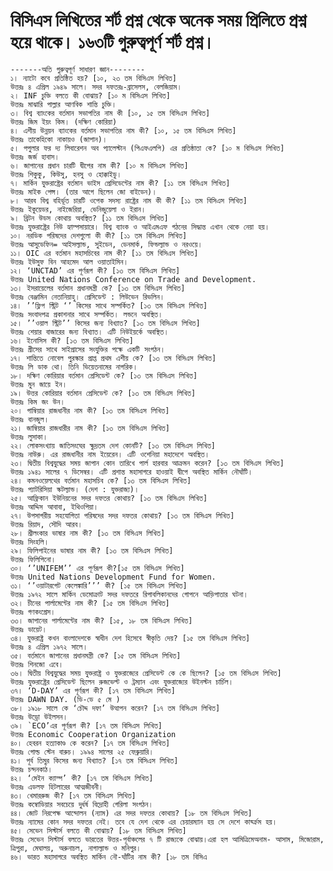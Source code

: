 # বিসিএস লিখিতের শর্ট প্রশ্ন থেকে অনেক সময় প্রিলিতে প্রশ্ন হয়ে থাকে। ১৬৩টি গুরুত্বপূর্ণ শর্ট প্রশ্ন।
    -------অতি গুরুত্বপূর্ণ সাধারণ জ্ঞান--------
    ১। ন্যাটো কবে প্রতিষ্ঠিত হয়? [১০, ২৩ তম বিসিএস লিখিত]
    উত্তরঃ ৪ এপ্রিল ১৯৪৯ সালে। সদর দফতরঃ-ব্রাসেলস, বেলজিয়াম।
    ২। INF চুক্তি বলতে কী বোঝায়? [১০ ম বিসিএস লিখিত]
    উত্তরঃ মাঝারি পাল্লার আণবিক শান্তি চুক্তি।
    ৩। বিশ্ব ব্যাংকের বর্তমান সভাপতির নাম কী [১০, ১৫ তম বিসিএস লিখিত]
    উত্তরঃ জিম ইয়ং কিম। (দক্ষিণ কোরিয়া)
    ৪। এশীয় উন্নয়ন ব্যাংকের বর্তমান সভাপতির নাম কী? [১০, ১৫ তম বিসিএস লিখিত]
    উত্তরঃ তাকেহিকো নাকায়ও (জাপান)।
    ৫। পপুলার ফর দ্য লিবারেশন অব প্যালেস্টান (পিএফএলপি) এর প্রতিষ্ঠাতা কে? [১০ ম বিসিএস লিখিত]
    উত্তরঃ জর্জ হাবাস।
    ৬। জাপানের প্রধান চারটি দ্বীপের নাম কী? [১০ ম বিসিএস লিখিত]
    উত্তরঃ শিকুকু, কিউসু, হনসু ও হোক্কাইডু।
    ৭। মার্কিন যুক্তরাষ্ট্রের বর্তমান ভাইস প্রেসিডেন্টের নাম কী? [১১ তম বিসিএস লিখিত]
    উত্তরঃ মাইক পেন্স। (তার আগে ছিলেন জো বাইডেন)।
    ৮। আরব বিশ্ব বহির্ভূত চারটি ওপেক সদস্য রাষ্ট্রের নাম কী কী? [১১ তম বিসিএস লিখিত]
    উত্তরঃ ইকুয়েডর, নাইজেরিয়া, ভেনিজুয়েলা ও ইরান।
    ৯। ব্রিটন উডস কোথায় অবস্থিত? [১১ তম বিসিএস লিখিত]
    উত্তরঃ যুক্তরাষ্ট্রের নিউ হ্যাম্পসায়ারে। বিশ্ব ব্যাংক ও আইএমএফ গঠনের সিদ্ধান্ত এখান থেকে নেয়া হয়।
    ১০। নরডিক পরিষদের দেশগুলো কী কী? [১১ তম বিসিএস লিখিত]
    উত্তরঃ আসুডেফিন= আইসল্যান্ড, সুইডেন, ডেনমার্ক, ফিন্ডল্যান্ড ও নরওয়ে।
    ১১। OIC এর বর্তমান মহাসচিবের নাম কী? [১১ তম বিসিএস লিখিত]
    উত্তরঃ ইউসুফ বিন আহমেদ আল ওয়াতাইমিন।
    ১২। ‘UNCTAD’ এর পূর্ণরূপ কী? [১৩ তম বিসিএস লিখিত]
    উত্তরঃ United Nations Conference on Trade and Development.
    ১৩। ইসরায়েলের বর্তমান প্রধানমন্ত্রী কে? [১৩ তম বিসিএস লিখিত]
    উত্তরঃ বেঞ্জামিন নেতানিয়াহু। প্রেসিডেন্ট : লিউভেন রিভলিন।
    ১৪। ’’ফ্লিপ স্ট্রিট ‘’ কিসের সাথে সম্পর্কিত? [১৩ তম বিসিএস লিখিত]
    উত্তরঃ সংবাদপত্র প্রকাশনার সাথে সম্পর্কিত। লন্ডনে অবস্থিত।
    ১৫। ’’ওয়াল স্ট্রিট’’ কিসের জন্য বিখ্যাত? [১৩ তম বিসিএস লিখিত]
    উত্তরঃ শেয়ার বাজারের জন্য বিখ্যাত। এটি নিউইয়র্কে অবস্থিত।
    ১৬। ইনোসিস কী? [১৩ তম বিসিএস লিখিত]
    উত্তরঃ গ্রীসের সাথে সাইপ্রাসের সংযুক্তির পক্ষে একটি সংগঠন।
    ১৭। শান্তিতে নোবেল পুরস্কার প্রাপ্ত প্রথম এশীয় কে? [১৩ তম বিসিএস লিখিত]
    উত্তরঃ লি ডাক থো। তিনি ভিয়েতনামের নাগরিক।
    ১৮। দক্ষিণ কোরিয়ার বর্তমান প্রেসিডেন্ট কে? [১৩ তম বিসিএস লিখিত]
    উত্তরঃ মুন জায়ে ইন।
    ১৯। উত্তর কোরিয়ার বর্তমান প্রেসিডেন্ট কে? [১৩ তম বিসিএস লিখিত]
    উত্তরঃ কিম জং উন।
    ২০। গাম্বিয়ার রাজধানীর নাম কী? [১৩ তম বিসিএস লিখিত]
    উত্তরঃ বানজুল।
    ২১। জাম্বিয়ার রাজধারীর নাম কী? [১৩ তম বিসিএস লিখিত]
    উত্তরঃ লুসাকা।
    ২২। লোকসংখ্যায় জাতিসংঘের ক্ষুদ্রতম দেশ কোনটি? [১৩ তম বিসিএস লিখিত]
    উত্তরঃ নাউরু। এর রাজধানীর নাম ইয়েরেন। এটি ওশেনিয়া মহাদেশে অবস্থিত।
    ২৩। দ্বিতীয় বিশ্বযুদ্ধের সময় জাপান কোন তারিখে পার্ল হারবার আক্রমন করেন? [১৩ তম বিসিএস লিখিত]
    উত্তরঃ ১৯৪১ সালের ৭ ডিসেম্বর। এটি প্রশান্ত মহাসাগরে হাওয়াই দ্বীপে অবস্থিত মার্কিন নৌঘাঁটি।
    ২৪। কমনওয়েলথের বর্তমান মহাসচিব কে? [১৩ তম বিসিএস লিখিত]
    উত্তরঃ প্যাটরিসিয়া স্কটল্যান্ড। (দেশ : যুক্তরাজ্য)।
    ২৫। আফ্রিকান ইউনিয়নের সদর দফতর কোথায়? [১৩ তম বিসিএস লিখিত]
    উত্তরঃ আদ্দিস আবাবা, ইথিওপিয়া।
    ২৭। উপসাগরীয় সহযোগিতা পরিষদের সদর দফতর কোথায়? [১৩ তম বিসিএস লিখিত]
    উত্তরঃ রিয়াদ, সৌদি আরব।
    ২৮। শ্রীলংকার ভাষার নাম কী? [১৩ তম বিসিএস লিখিত]
    উত্তরঃ সিংহলি।
    ২৯। ফিলিপাইনের ভাষার নাম কী? [১৩ তম বিসিএস লিখিত]
    উত্তরঃ ফিলিপিনো।
    ৩০। ‘’UNIFEM’’ এর পূর্ণরূপ কী?[১৫ তম বিসিএস লিখিত]
    উত্তরঃ United Nations Development Fund for Women.
    ৩১। ‘’ওয়াটারগেট কেলেঙ্কারি’’’ কী? [১৫ তম বিসিএস লিখিত]
    উত্তরঃ ১৯৭২ সালে মার্কিন ডেমোক্রাট সদর দফতরে রিপাবলিকানদের গোপনে আড়িপাতার ঘটনা।
    ৩২। চীনের পার্লামেন্টের নাম কী? [১৫ তম বিসিএস লিখিত]
    উত্তরঃ গণকংগ্রেস।
    ৩৩। জাপানের পার্লামেন্টের নাম কী? [১৫, ১৮ তম বিসিএস লিখিত]
    উত্তরঃ ডায়েট।
    ৩৪। যুক্তরাষ্ট্র কখন বাংলাদেশকে স্বাধীন দেশ হিসেবে স্বীকৃতি দেয়? [১৫ তম বিসিএস লিখিত]
    উত্তরঃ ৪ এপ্রিল ১৯৭২ সালে।
    ৩৫। বর্তমানে জাপানের প্রধানমন্ত্রী কে? [১৫ তম বিসিএস লিখিত]
    উত্তরঃ শিনজো এবে।
    ৩৬। দ্বিতীয় বিশ্বযুদ্ধের সময় যুক্তরাষ্ট্র ও যুক্তরাজ্যের প্রেসিডেন্ট কে কে ছিলেন? [১৫ তম বিসিএস লিখিত]
    উত্তরঃ যুক্তরাষ্ট্রের প্রেসিডেন্ট ছিলেন রুজভেল্ট ও ট্রম্যান এবং যুক্তরাজ্যের উইনস্টন চার্চিল।
    ৩৭। ‘D-DAY’ এর পূর্ণরূপ কী? [১৭ তম বিসিএস লিখিত]
    উত্তরঃ DAWN DAY. (ডি-ডে ৫ মে )
    ৩৮। ১৯১৮ সালে কে ‘চৌদ্দ দফা’ উত্থাপন করেন? [১৭ তম বিসিএস লিখিত]
    উত্তরঃ উড্রো উইলসন।
    ৩৯। `ECO’এর পূর্ণরূপ কী? [১৭ তম বিসিএস লিখিত]
    উত্তরঃ Economic Cooperation Organization
    ৪০। হেবরন হত্যাকাণ্ড কে করেন? [১৭ তম বিসিএস লিখিত]
    উত্তরঃ গোল্ড স্টেন বারুচ। ১৯৯৪ সালের ২৫ ফেব্রুয়ারি।
    ৪১। পূর্ব তিমুর কিসের জন্য বিখ্যাত? [১৭ তম বিসিএস লিখিত]
    উত্তরঃ চন্দনকাঠ।
    ৪২। ‘মেইন ক্যাম্প’ কী? [১৭ তম বিসিএস লিখিত]
    উত্তরঃ এডলফ হিটলারের আত্মজীবনী।
    ৪৩। খেমাররুজ কী? [১৭ তম বিসিএস লিখিত]
    উত্তরঃ কম্বোডিয়ার সবচেয়ে দুর্ধর্ষ বিদ্রোহী গেরিলা সংগঠন।
    ৪৪। জোট নিরপেক্ষ আন্দোলন (ন্যাম) এর সদর দফতর কোথায়? [১৮ তম বিসিএস লিখিত]
    উত্তরঃ ন্যামের কোন সদর দফতর নেই। তবে যে দেশ থেকে এর চেয়ারম্যান হয় সে দেশে কার্য্ক্রম হয়।
    ৪৫। সেভেন সিস্টার্স বলতে কী বোঝায়? [১৮ তম বিসিএস লিখিত]
    উত্তরঃ সেভেন সিস্টার্স বলতে ভারতের উত্তর-পূর্বাঞ্চলের ৭ টি রাজ্যকে বোঝায়।এরা হল আমিত্রিমেঅনাম- আসাম, মিজোরাম, ত্রিপুরা, মেঘালয়, অরুনাচল, নাগাল্যান্ড ও মনিপুর।
    ৪৬। ভারত মহাসাগরে অবস্থিত মার্কিন নৌ-ঘাঁটির নাম কী? [১৮ তম বিসিএ

